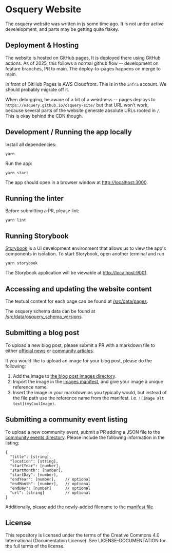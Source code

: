 # Osquery Website

The osquery website was written in js some time ago. It is not under active develelopment, and parts may be getting quite flakey. 

## Deployment & Hosting

The website is hosted on GitHub pages. It is deployed there using GitHub actions. As of 2025, this follows a normal github
flow -- development on feature branches, PR to main. The deploy-to-pages happens on merge to main.

In front of GitHub Pages is AWS Cloudfront. This is in the `infra` account. We should probably migrate off it.

When debugging, be aware of a bit of a weirdness -- pages deploys to `https://osquery.github.io/osquery-site/` but that URL won't work, because several parts of the website generate absolute URLs rooted in `/`. This is okay behind the CDN though.

## Development / Running the app locally

Install all dependencies:

```
yarn
```

Run the app:

```
yarn start
```

The app should open in a browser window at [http://localhost:3000](http://localhost:3000).

## Running the linter

Before submitting a PR, please lint:
```
yarn lint
```


## Running Storybook

[Storybook](https://storybook.js.org/) is a UI development environment that allows us to view the
app's components in isolation. To start Storybook, open another terminal and run

```
yarn storybook
```

The Storybook application will be viewable at [http://localhost:9001](http://localhost:9001).


## Accessing and updating the website content

The textual content for each page can be found at [/src/data/pages](/src/data/pages).

The osquery schema data can be found at
[/src/data/osquery_schema_versions](/src/data/osquery_schema_versions).


## Submitting a blog post

To upload a new blog post, please submit a PR with a markdown file to either
[official news](/src/data/blog/posts/official_news) or
[community articles](/src/data/blog/posts/community_articles).

If you would like to upload an image for your blog post, please do the following:
1. Add the image to [the blog post images directory](/src/data/blog/posts/images).
1. Import the image in the [images manifest](/src/data/blog/posts/images/index.js), and give your image a unique reference name.
1. Insert the image in your markdown as you typically would, but instead of the file path use the reference name from the manifest. i.e. `![image alt text](myCoolImage)`.


## Submitting a community event listing

To upload a new community event, submit a PR adding a JSON file to the [community events directory](/src/data/community_events/). Please include the following information in the listing:
```
{
  "title": [string],
  "location": [string],
  "startYear": [number],
  "startMonth": [number],
  "startDay": [number],
  "endYear": [number],    // optional
  "endMonth": [number],   // optional
  "endDay": [number]      // optional
  "url": [string]         // optional
}
```

Additionally, please add the newly-added filename to the [manifest file](/src/data/community_events/manifest.js).

## License

This repository is licensed under the terms of the 
Creative Commons 4.0 International (Documentation License). 
See LICENSE-DOCUMENTATION for the full terms of the license. 
